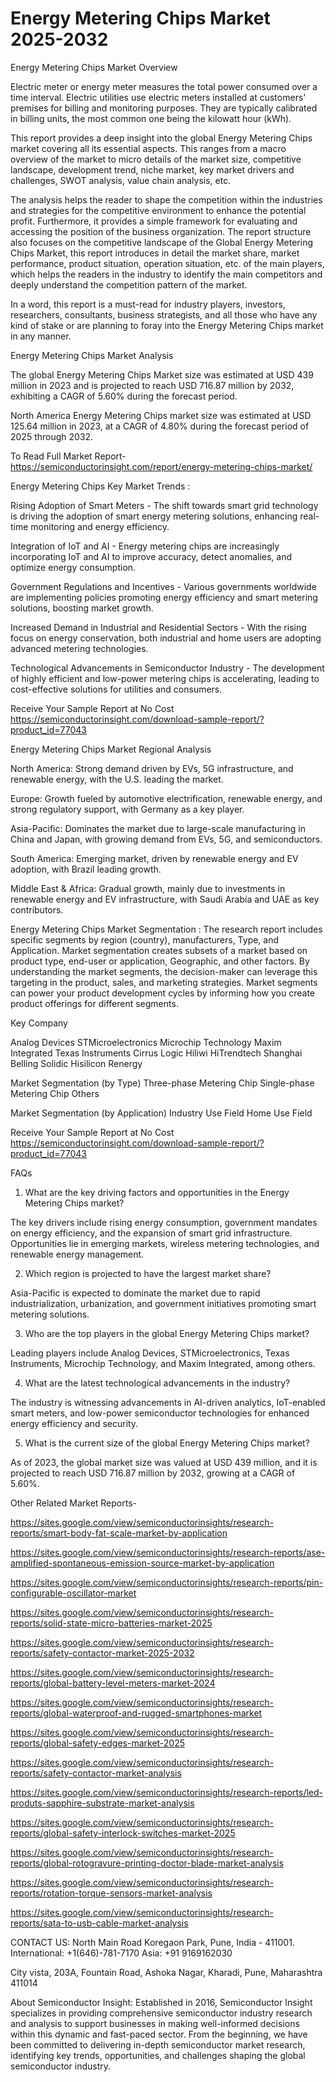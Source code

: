 <h1>Energy Metering Chips Market 2025-2032</h1>
Energy Metering Chips Market Overview

Electric meter or energy meter measures the total power consumed over a time interval. Electric utilities use electric meters installed at customers' premises for billing and monitoring purposes. They are typically calibrated in billing units, the most common one being the kilowatt hour (kWh).

This report provides a deep insight into the global Energy Metering Chips market covering all its essential aspects. This ranges from a macro overview of the market to micro details of the market size, competitive landscape, development trend, niche market, key market drivers and challenges, SWOT analysis, value chain analysis, etc.

The analysis helps the reader to shape the competition within the industries and strategies for the competitive environment to enhance the potential profit. Furthermore, it provides a simple framework for evaluating and accessing the position of the business organization. The report structure also focuses on the competitive landscape of the Global Energy Metering Chips Market, this report introduces in detail the market share, market performance, product situation, operation situation, etc. of the main players, which helps the readers in the industry to identify the main competitors and deeply understand the competition pattern of the market.

In a word, this report is a must-read for industry players, investors, researchers, consultants, business strategists, and all those who have any kind of stake or are planning to foray into the Energy Metering Chips market in any manner.

Energy Metering Chips Market Analysis

The global Energy Metering Chips Market size was estimated at USD 439 million in 2023 and is projected to reach USD 716.87 million by 2032, exhibiting a CAGR of 5.60% during the forecast period.

North America Energy Metering Chips market size was estimated at USD 125.64 million in 2023, at a CAGR of 4.80% during the forecast period of 2025 through 2032.

To Read Full Market Report-
https://semiconductorinsight.com/report/energy-metering-chips-market/

Energy Metering Chips Key Market Trends :

Rising Adoption of Smart Meters - The shift towards smart grid technology is driving the adoption of smart energy metering solutions, enhancing real-time monitoring and energy efficiency.

Integration of IoT and AI - Energy metering chips are increasingly incorporating IoT and AI to improve accuracy, detect anomalies, and optimize energy consumption.

Government Regulations and Incentives - Various governments worldwide are implementing policies promoting energy efficiency and smart metering solutions, boosting market growth.

Increased Demand in Industrial and Residential Sectors - With the rising focus on energy conservation, both industrial and home users are adopting advanced metering technologies.

Technological Advancements in Semiconductor Industry - The development of highly efficient and low-power metering chips is accelerating, leading to cost-effective solutions for utilities and consumers.

Receive Your Sample Report at No Cost
https://semiconductorinsight.com/download-sample-report/?product_id=77043

Energy Metering Chips Market Regional Analysis

North America:
Strong demand driven by EVs, 5G infrastructure, and renewable energy, with the U.S. leading the market.

Europe:
Growth fueled by automotive electrification, renewable energy, and strong regulatory support, with Germany as a key player.

Asia-Pacific:
Dominates the market due to large-scale manufacturing in China and Japan, with growing demand from EVs, 5G, and semiconductors.

South America:
Emerging market, driven by renewable energy and EV adoption, with Brazil leading growth.

Middle East & Africa:
Gradual growth, mainly due to investments in renewable energy and EV infrastructure, with Saudi Arabia and UAE as key contributors.

Energy Metering Chips Market Segmentation :
The research report includes specific segments by region (country), manufacturers, Type, and Application. Market segmentation creates subsets of a market based on product type, end-user or application, Geographic, and other factors. By understanding the market segments, the decision-maker can leverage this targeting in the product, sales, and marketing strategies. Market segments can power your product development cycles by informing how you create product offerings for different segments.

Key Company

Analog Devices
STMicroelectronics
Microchip Technology
Maxim Integrated
Texas Instruments
Cirrus Logic
Hiliwi
HiTrendtech
Shanghai Belling
Solidic
Hisilicon
Renergy

Market Segmentation (by Type)
Three-phase Metering Chip
Single-phase Metering Chip
Others

Market Segmentation (by Application)
Industry Use Field
Home Use Field

Receive Your Sample Report at No Cost
https://semiconductorinsight.com/download-sample-report/?product_id=77043

FAQs


1. What are the key driving factors and opportunities in the Energy Metering Chips market?

The key drivers include rising energy consumption, government mandates on energy efficiency, and the expansion of smart grid infrastructure. Opportunities lie in emerging markets, wireless metering technologies, and renewable energy management.

2. Which region is projected to have the largest market share?

Asia-Pacific is expected to dominate the market due to rapid industrialization, urbanization, and government initiatives promoting smart metering solutions.

3. Who are the top players in the global Energy Metering Chips market?

Leading players include Analog Devices, STMicroelectronics, Texas Instruments, Microchip Technology, and Maxim Integrated, among others.

4. What are the latest technological advancements in the industry?

The industry is witnessing advancements in AI-driven analytics, IoT-enabled smart meters, and low-power semiconductor technologies for enhanced energy efficiency and security.

5. What is the current size of the global Energy Metering Chips market?

As of 2023, the global market size was valued at USD 439 million, and it is projected to reach USD 716.87 million by 2032, growing at a CAGR of 5.60%.

Other Related Market Reports-

https://sites.google.com/view/semiconductorinsights/research-reports/smart-body-fat-scale-market-by-application

https://sites.google.com/view/semiconductorinsights/research-reports/ase-amplified-spontaneous-emission-source-market-by-application

https://sites.google.com/view/semiconductorinsights/research-reports/pin-configurable-oscillator-market

https://sites.google.com/view/semiconductorinsights/research-reports/solid-state-micro-batteries-market-2025

https://sites.google.com/view/semiconductorinsights/research-reports/safety-contactor-market-2025-2032

https://sites.google.com/view/semiconductorinsights/research-reports/global-battery-level-meters-market-2024

https://sites.google.com/view/semiconductorinsights/research-reports/global-waterproof-and-rugged-smartphones-market

https://sites.google.com/view/semiconductorinsights/research-reports/global-safety-edges-market-2025

https://sites.google.com/view/semiconductorinsights/research-reports/safety-contactor-market-analysis

https://sites.google.com/view/semiconductorinsights/research-reports/led-produts-sapphire-substrate-market-analysis

https://sites.google.com/view/semiconductorinsights/research-reports/global-safety-interlock-switches-market-2025

https://sites.google.com/view/semiconductorinsights/research-reports/global-rotogravure-printing-doctor-blade-market-analysis

https://sites.google.com/view/semiconductorinsights/research-reports/rotation-torque-sensors-market-analysis

https://sites.google.com/view/semiconductorinsights/research-reports/sata-to-usb-cable-market-analysis

CONTACT US:
North Main Road Koregaon Park, Pune, India - 411001.
International: +1(646)-781-7170
Asia: +91 9169162030

City vista, 203A, Fountain Road, Ashoka Nagar, Kharadi, Pune, Maharashtra 411014

About Semiconductor Insight:
Established in 2016, Semiconductor Insight specializes in providing comprehensive semiconductor industry research and analysis to support businesses in making well-informed decisions within this dynamic and fast-paced sector. From the beginning, we have been committed to delivering in-depth semiconductor market research, identifying key trends, opportunities, and challenges shaping the global semiconductor industry.
